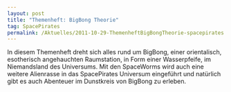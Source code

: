 ```yaml
---
layout: post
title: "Themenheft: BigBong Theorie"
tag: SpacePirates
permalink: /Aktuelles/2011-10-29-ThemenheftBigBongTheorie-spacepirates
---
```


In diesem Themenheft dreht sich alles rund um BigBong, einer orientalisch, esotherisch angehauchten Raumstation, in Form einer Wasserpfeife, im Niemandsland des Universums. Mit den SpaceWorms wird auch eine weitere Alienrasse in das SpacePirates Universum eingeführt und natürlich gibt es auch Abenteuer im Dunstkreis von BigBong zu erleben.
